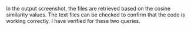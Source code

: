 In the output screenshot, the files are retrieved based on the cosine similarity values. The text files can be checked to confirm that the 
code is working correctly. I have verified for these two queries.
